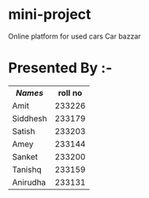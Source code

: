 # mini-project
Online platform for used cars
Car bazzar
<h1>Presented By :-</h1>

<table>
<tr>
  <th><i>Names</th>
 <th>roll no</i></th>

 </tr>
 <tr>

  <td>Amit</td>

 <td>233226</td>

 </tr>
  <tr>

  <td>Siddhesh</td>

 <td>233179</td>

 </tr>
  <tr>

  <td>Satish</td>

 <td>233203</td>

 </tr>
  
  <tr>

  <td>Amey</td>

 <td>233144</td>

 </tr>
  <tr>

  <td>Sanket</td>

 <td>233200</td>

 </tr>
  <tr>

  <td>Tanishq</td>

 <td>233159</td>

 </tr>
  <tr>

  <td>Anirudha</td>

 <td>233131</td>

 </tr>
</table>



